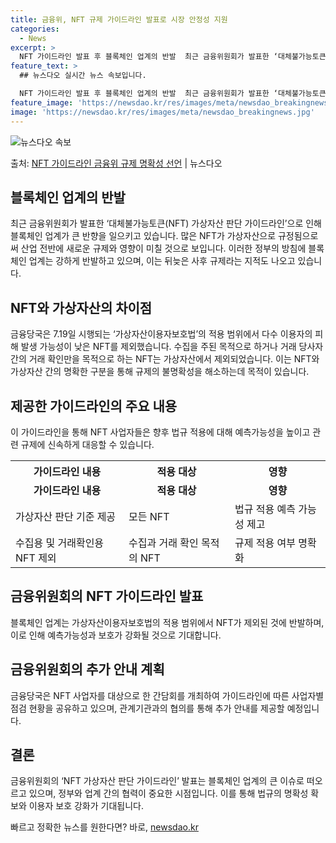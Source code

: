 ```yaml
---
title: 금융위, NFT 규제 가이드라인 발표로 시장 안정성 지원
categories:
  - News
excerpt: >
  NFT 가이드라인 발표 후 블록체인 업계의 반발  최근 금융위원회가 발표한 ‘대체불가능토큰(NFT) 가상자산…
feature_text: >
  ## 뉴스다오 실시간 뉴스 속보입니다.

  NFT 가이드라인 발표 후 블록체인 업계의 반발  최근 금융위원회가 발표한 ‘대체불가능토큰(NFT) 가상자산…
feature_image: 'https://newsdao.kr/res/images/meta/newsdao_breakingnews.jpg'
image: 'https://newsdao.kr/res/images/meta/newsdao_breakingnews.jpg'
---
```


![뉴스다오 속보](https://newsdao.kr/res/images/meta/newsdao_breakingnews.jpg)

<p>출처: <a href="https://newsdao.kr/4720" rel="dofollow">NFT 가이드라인 금융위 규제 명확성 선언</a> | 뉴스다오</p>

<h2 data-ke-size="size26">블록체인 업계의 반발</h2>
<p data-ke-size="size16">최근 금융위원회가 발표한 ‘대체불가능토큰(NFT) 가상자산 판단 가이드라인’으로 인해 블록체인 업계가 큰 반향을 일으키고 있습니다. 많은 NFT가 가상자산으로 규정됨으로써 산업 전반에 새로운 규제와 영향이 미칠 것으로 보입니다. 이러한 정부의 방침에 블록체인 업계는 강하게 반발하고 있으며, 이는 뒤늦은 사후 규제라는 지적도 나오고 있습니다.</p>

<h2 data-ke-size="size26">NFT와 가상자산의 차이점</h2>
<p data-ke-size="size16">금융당국은 7.19일 시행되는 ‘가상자산이용자보호법’의 적용 범위에서 다수 이용자의 피해 발생 가능성이 낮은 NFT를 제외했습니다. 수집을 주된 목적으로 하거나 거래 당사자 간의 거래 확인만을 목적으로 하는 NFT는 가상자산에서 제외되었습니다. 이는 NFT와 가상자산 간의 명확한 구분을 통해 규제의 불명확성을 해소하는데 목적이 있습니다.</p>

<h2 data-ke-size="size26">제공한 가이드라인의 주요 내용</h2>
<p data-ke-size="size16">이 가이드라인을 통해 NFT 사업자들은 향후 법규 적용에 대해 예측가능성을 높이고 관련 규제에 신속하게 대응할 수 있습니다.</p>

<table>
	<tr>
		<th>가이드라인 내용</th>
		<th>적용 대상</th>
		<th>영향</th>
	</tr>
	<tr>
		<td style="text-align: center; height: 17px;"><b>가이드라인 내용</b></td>
		<td style="text-align: center; height: 17px;"><b>적용 대상</b></td>
		<td style="text-align: center; height: 17px;"><b>영향</b></td>
	</tr>
	<tr>
		<td>가상자산 판단 기준 제공</td>
		<td>모든 NFT</td>
		<td>법규 적용 예측 가능성 제고</td>
	</tr>
	<tr>
		<td>수집용 및 거래확인용 NFT 제외</td>
		<td>수집과 거래 확인 목적의 NFT</td>
		<td>규제 적용 여부 명확화</td>
	</tr>
</table>

<h2 data-ke-size="size26">금융위원회의 NFT 가이드라인 발표</h2>
<p data-ke-size="size16">블록체인 업계는 가상자산이용자보호법의 적용 범위에서 NFT가 제외된 것에 반발하며, 이로 인해 예측가능성과 보호가 강화될 것으로 기대합니다.</p>

<h2 data-ke-size="size26">금융위원회의 추가 안내 계획</h2>
<p data-ke-size="size16">금융당국은 NFT 사업자를 대상으로 한 간담회를 개최하여 가이드라인에 따른 사업자별 점검 현황을 공유하고 있으며, 관계기관과의 협의를 통해 추가 안내를 제공할 예정입니다.</p>

<h2 data-ke-size="size26">결론</h2>
<p data-ke-size="size16">금융위원회의 ‘NFT 가상자산 판단 가이드라인’ 발표는 블록체인 업계의 큰 이슈로 떠오르고 있으며, 정부와 업계 간의 협력이 중요한 시점입니다. 이를 통해 법규의 명확성 확보와 이용자 보호 강화가 기대됩니다.</p> 

빠르고 정확한 뉴스를 원한다면? 바로, <a href="https://newsdao.kr" rel="dofollow">newsdao.kr</a>


